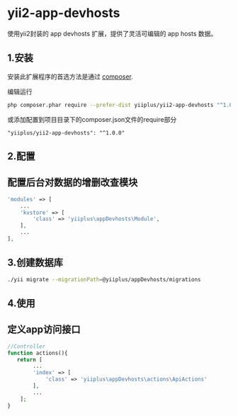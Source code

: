 yii2-app-devhosts
========================
使用yii2封装的 app devhosts 扩展，提供了灵活可编辑的 app hosts 数据。

1.安装
------------

安装此扩展程序的首选方法是通过 [composer](http://getcomposer.org/download/).

编辑运行

```bash
php composer.phar require --prefer-dist yiiplus/yii2-app-devhosts "^1.0.0"
```

或添加配置到项目目录下的composer.json文件的require部分

```
"yiiplus/yii2-app-devhosts": "^1.0.0"
```

2.配置
------------

## 配置后台对数据的增删改查模块
```php
'modules' => [
    ...
    'kvstore' => [
        'class' => 'yiiplus\appDevhosts\Module',
    ],
    ...
],
```

3.创建数据库
------------
```bash
./yii migrate --migrationPath=@yiiplus/appDevhosts/migrations
```

4.使用
------------

## 	定义app访问接口
```php
//Controller
function actions(){
   return [
        ...
        'index' => [
        	'class' => 'yiiplus\appDevhosts\actions\ApiActions'
        ],
        ...
    ];
}
```